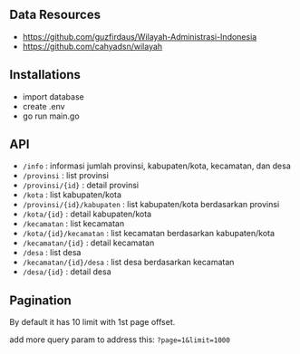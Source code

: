 ## Data Resources
- https://github.com/guzfirdaus/Wilayah-Administrasi-Indonesia
- https://github.com/cahyadsn/wilayah
  
## Installations
- import database
- create .env
- go run main.go

## API

- `/info` : informasi jumlah provinsi, kabupaten/kota, kecamatan, dan desa
- `/provinsi` : list provinsi
- `/provinsi/{id}` : detail provinsi
- `/kota` : list kabupaten/kota
- `/provinsi/{id}/kabupaten` : list kabupaten/kota berdasarkan provinsi
- `/kota/{id}` : detail kabupaten/kota
- `/kecamatan` : list kecamatan
- `/kota/{id}/kecamatan` : list kecamatan berdasarkan kabupaten/kota
- `/kecamatan/{id}` : detail kecamatan
- `/desa` : list desa
- `/kecamatan/{id}/desa` : list desa berdasarkan kecamatan
- `/desa/{id}` : detail desa

## Pagination
By default it has 10 limit with 1st page offset.

add more query param to address this: `?page=1&limit=1000`